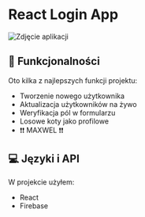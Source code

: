 # React Login App

![Zdjęcie aplikacji](https://i.pinimg.com/564x/b9/59/f6/b959f6b2746e13318895a6f865d9babc.jpg)

  
  
## 🧐 Funkcjonalności

Oto kilka z najlepszych funkcji projektu:

*   Tworzenie nowego użytkownika
*   Aktualizacja użytkowników na żywo
*   Weryfikacja pól w formularzu
*   Losowe koty jako profilowe
*   ❗❗ MAXWEL ❗❗

  
  
## 💻 Języki i API

W projekcie użyłem:

*   React
*   Firebase